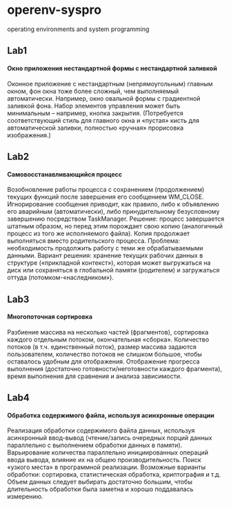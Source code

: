 # operenv-syspro
operating environments and system programming

## Lab1
#### Окно приложения нестандартной формы с нестандартной заливкой
Оконное приложение с нестандартным (непрямоугольным) главным окном, фон окна тоже более сложный, чем выполняемый автоматически. Например, окно овальной формы с градиентной заливкой фона. Набор элементов управления может быть минимальным – например, кнопка закрытия. (Потребуется соответствующий стиль для главного окна и «пустая» кисть для автоматической заливки, полностью «ручная» прорисовка изображения.)

## Lab2
#### Самовосстанавливающийся процесс
Возобновление работы процесса с сохранением (продолжением) текущих функций после завершения его сообщением WM_CLOSE. Игнорирование сообщения приводит, как правило, либо к объявлению его аварийным (автоматически), либо принудительному безусловному завершению посредством TaskManager. Решение: процесс завершается штатным образом, но перед этим порождает свою копию (аналогичный процесс из того же исполняемого файла). Копия продолжает выполняться вместо родительского процесса. Проблема: необходимость продолжить работу с теми же обрабатываемыми данными. Вариант решения: хранение текущих рабочих данных в структуре («прикладной контекст»), которая может выгружаться на диск или сохраняться в глобальной памяти (родителем) и загружаться оттуда (потомком-«наследником»).

## Lab3
#### Многопоточная сортировка
Разбиение массива на несколько частей (фрагментов), сортировка каждого  отдельным потоком, окончательная «сборка». Количество потоков (в т.ч. единственный поток), размер массива задаются пользователем,  количество потоков не слишком большое, чтобы оставалось удобным для  отображения. Отображение прогресса выполнения (достаточно готовности/неготовности  каждого фрагмента), время выполнения для сравнения и анализа  зависимости. 

## Lab4
#### Обработка содержимого файла, используя асинхронные операции 
Реализация обработки содержимого файла данных, используя  асинхронный ввод-вывод (чтение/запись очередных порций данных параллельно с выполнением обработки данных в памяти). Варьирование количества параллельно инициированных операций ввода вывода, влияние их на общею производительность. Поиск «узкого места» в программной реализации. Возможные варианты обработки: сортировка, статистическая обработка,  криптография и т.д. Объем данных следует выбирать достаточно  большим, чтобы длительность обработки была заметна и хорошо  поддавалась измерению. 

